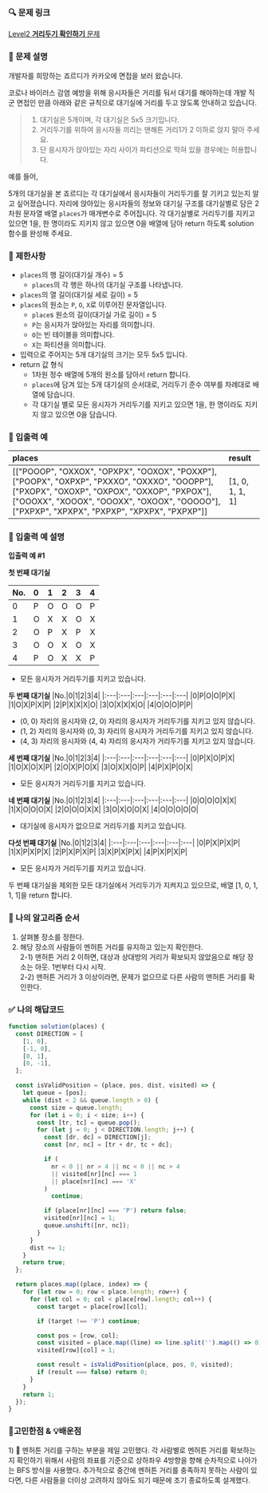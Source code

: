 ### 🔍 문제 링크
[Level2 **거리두기 확인하기** 문제](https://school.programmers.co.kr/learn/courses/30/lessons/81302)

### 📘 문제 설명
개발자를 희망하는 죠르디가 카카오에 면접을 보러 왔습니다.

코로나 바이러스 감염 예방을 위해 응시자들은 거리를 둬서 대기를 해야하는데 개발 직군 면접인 만큼
아래와 같은 규칙으로 대기실에 거리를 두고 앉도록 안내하고 있습니다.

> 1. 대기실은 5개이며, 각 대기실은 5x5 크기입니다.
> 2. 거리두기를 위하여 응시자들 끼리는 맨해튼 거리1가 2 이하로 앉지 말아 주세요.
> 3. 단 응시자가 앉아있는 자리 사이가 파티션으로 막혀 있을 경우에는 허용합니다.
> 
예를 들어,

5개의 대기실을 본 죠르디는 각 대기실에서 응시자들이 거리두기를 잘 기키고 있는지 알고 싶어졌습니다. 자리에 앉아있는 응시자들의 정보와 대기실 구조를 대기실별로 담은 2차원 문자열 배열 `places`가 매개변수로 주어집니다. 각 대기실별로 거리두기를 지키고 있으면 1을, 한 명이라도 지키지 않고 있으면 0을 배열에 담아 return 하도록 solution 함수를 완성해 주세요.

### 📕 제한사항
- `places`의 행 길이(대기실 개수) = 5
  - `places`의 각 행은 하나의 대기실 구조를 나타냅니다.
- `places`의 열 길이(대기실 세로 길이) = 5
- `places`의 원소는 `P`, `O`, `X`로 이루어진 문자열입니다.
  - `place`s 원소의 길이(대기실 가로 길이) = 5
  - `P`는 응시자가 앉아있는 자리를 의미합니다.
  - `O`는 빈 테이블을 의미합니다.
  - `X`는 파티션을 의미합니다.
- 입력으로 주어지는 5개 대기실의 크기는 모두 5x5 입니다.
- return 값 형식
  - 1차원 정수 배열에 5개의 원소를 담아서 return 합니다.
  - `places`에 담겨 있는 5개 대기실의 순서대로, 거리두기 준수 여부를 차례대로 배열에 담습니다.
  - 각 대기실 별로 모든 응시자가 거리두기를 지키고 있으면 1을, 한 명이라도 지키지 않고 있으면 0을 담습니다.

### 📙 입출력 예
|places|result|
|:---|:---|
|[["POOOP", "OXXOX", "OPXPX", "OOXOX", "POXXP"], ["POOPX", "OXPXP", "PXXXO", "OXXXO", "OOOPP"], ["PXOPX", "OXOXP", "OXPOX", "OXXOP", "PXPOX"], ["OOOXX", "XOOOX", "OOOXX", "OXOOX", "OOOOO"], ["PXPXP", "XPXPX", "PXPXP", "XPXPX", "PXPXP"]]|[1, 0, 1, 1, 1]|

### 📒 입출력 예 설명
**입출력 예 #1**  

**첫 번째 대기실**

|No.|0|1|2|3|4|
|:---|:---|:---|:---|:---|:---|
|0|P|O|O|O|P|
|1|O|X|X|O|X|
|2|O|P|X|P|X|
|3|O|O|X|O|X|
|4|P|O|X|X|P|

- 모든 응시자가 거리두기를 지키고 있습니다.


**두 번째 대기실**
|No.|0|1|2|3|4|
|:---|:---|:---|:---|:---|:---|
|0|P|O|O|P|X|
|1|O|X|P|X|P|
|2|P|X|X|X|O|
|3|O|X|X|X|O|
|4|O|O|O|P|P|

- (0, 0) 자리의 응시자와 (2, 0) 자리의 응시자가 거리두기를 지키고 있지 않습니다.
- (1, 2) 자리의 응시자와 (0, 3) 자리의 응시자가 거리두기를 지키고 있지 않습니다.
- (4, 3) 자리의 응시자와 (4, 4) 자리의 응시자가 거리두기를 지키고 있지 않습니다.

**세 번째 대기실**
|No.|0|1|2|3|4|
|:---|:---|:---|:---|:---|:---|
|0|P|X|O|P|X|
|1|O|X|O|X|P|
|2|O|X|P|O|X|
|3|O|X|X|O|P|
|4|P|X|P|O|X|

- 모든 응시자가 거리두기를 지키고 있습니다.

**네 번째 대기실**
|No.|0|1|2|3|4|
|:---|:---|:---|:---|:---|:---|
|0|O|O|O|X|X|
|1|X|O|O|O|X|
|2|O|O|O|X|X|
|3|O|X|O|O|X|
|4|O|O|O|O|O|

- 대기실에 응시자가 없으므로 거리두기를 지키고 있습니다.

**다섯 번째 대기실**
|No.|0|1|2|3|4|
|:---|:---|:---|:---|:---|:---|
|0|P|X|P|X|P|
|1|X|P|X|P|X|
|2|P|X|P|X|P|
|3|X|P|X|P|X|
|4|P|X|P|X|P|

- 모든 응시자가 거리두기를 지키고 있습니다.

두 번째 대기실을 제외한 모든 대기실에서 거리두기가 지켜지고 있으므로, 배열 [1, 0, 1, 1, 1]을 return 합니다.

### 📔 나의 알고리즘 순서
1) 살펴볼 장소를 정한다.
2) 해당 장소의 사람들이 멘허튼 거리를 유지하고 있는지 확인한다.  
  2-1) 맨허튼 거리 2 이하면, 대상과 상대방의 거리가 확보되지 않았음으로 해당 장소는 아웃. 1번부터 다시 시작.  
  2-2) 맨허튼 거리가 3 이상이라면, 문제가 없으므로 다른 사람의 맨허튼 거리를 확인한다.  

### ✅ 나의 해답코드
```javascript
function solution(places) {
  const DIRECTION = [
    [1, 0],
    [-1, 0],
    [0, 1],
    [0, -1],
  ];

  const isValidPosition = (place, pos, dist, visited) => {
    let queue = [pos];
    while (dist < 2 && queue.length > 0) {
      const size = queue.length;
      for (let i = 0; i < size; i++) {
        const [tr, tc] = queue.pop();
        for (let j = 0; j < DIRECTION.length; j++) {
          const [dr, dc] = DIRECTION[j];
          const [nr, nc] = [tr + dr, tc + dc];

          if (
            nr < 0 || nr > 4 || nc < 0 || nc > 4
            || visited[nr][nc] === 1
            || place[nr][nc] === 'X'
          )
            continue;

          if (place[nr][nc] === 'P') return false;
          visited[nr][nc] = 1;
          queue.unshift([nr, nc]);
        }
      }
      dist += 1;
    }
    return true;
  };

  return places.map((place, index) => {
    for (let row = 0; row < place.length; row++) {
      for (let col = 0; col < place[row].length; col++) {
        const target = place[row][col];

        if (target !== 'P') continue;

        const pos = [row, col];
        const visited = place.map((line) => line.split('').map(() => 0));
        visited[row][col] = 1;

        const result = isValidPosition(place, pos, 0, visited);
        if (result === false) return 0;
      }
    }
    return 1;
  });
}

```

### 📝고민한점 & 💡배운점
1\) 🤔 멘허튼 거리를 구하는 부분을 제일 고민했다. 각 사람별로 멘허튼 거리를 확보하는지 확인하기 위해서 사람의 좌표를 기준으로 상하좌우 4방향을 향해 순차적으로 나아가는 BFS 방식을 사용했다. 추가적으로 중간에 멘허튼 거리를 충족하지 못하는 사람이 있다면, 다른 사람들을 더이상 고려하지 않아도 되기 때문에 조기 종료하도록 설계했다.
